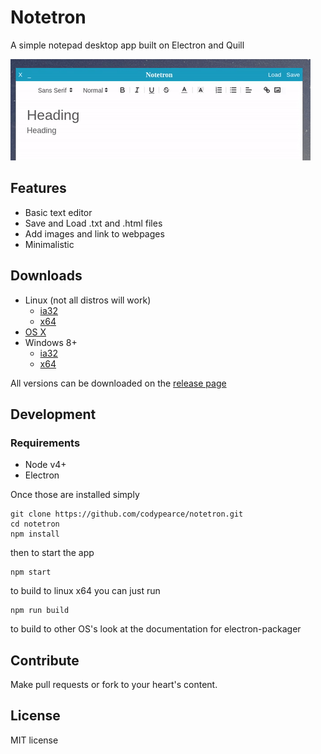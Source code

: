 # Notetron
A simple notepad desktop app built on Electron and Quill

![alt tag](/images/notetron.gif)

## Features
* Basic text editor
* Save and Load .txt and .html files
* Add images and link to webpages
* Minimalistic

## Downloads

* Linux (not all distros will work)
  * [ia32](https://github.com/CodyPearce/notetron/releases/download/v.0.1.0/notetron-linux-ia32.zip)
  * [x64](https://github.com/CodyPearce/notetron/releases/download/v.0.1.0/notetron-linux-x64.zip)
* [OS X](https://github.com/CodyPearce/notetron/releases/download/v.0.1.0/notetron-darwin-x64.zip)
* Windows 8+
  * [ia32](https://github.com/CodyPearce/notetron/releases/download/v.0.1.0/notetron-win32-ia32.zip)
  * [x64]()

All versions can be downloaded on the [release page](https://github.com/CodyPearce/notetron/releases/tag/v.0.1.0)

## Development

### Requirements

* Node v4+
* Electron 

Once those are installed simply

```
git clone https://github.com/codypearce/notetron.git
cd notetron
npm install
```
then to start the app 
```
npm start
```

to build to linux x64 you can just run
``` 
npm run build
```

to build to other OS's look at the documentation for electron-packager

## Contribute

Make pull requests or fork to your heart's content.

## License

MIT license
